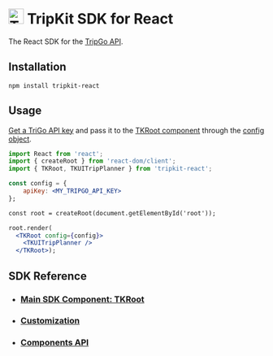 <img src="https://tripgo.com/images/external/api-mark-logo.svg" alt="TripGo API" width="30" height="30">  TripKit SDK for React
======================================

The React SDK for the [TripGo API](https://developer.tripgo.com/).

## Installation

```
npm install tripkit-react
```

## Usage

[Get a TriGo API key](https://tripgo.3scale.net/signup?plan_ids[]=2357356192718) and pass it to the
[TKRoot component](https://react.developer.tripgo.com/reference/#/Main%20SDK%20component%3A%20TKRoot) through the [config object](https://react.developer.tripgo.com/reference/#/Model/TKUIConfig).


```jsx
import React from 'react';
import { createRoot } from 'react-dom/client';
import { TKRoot, TKUITripPlanner } from 'tripkit-react';

const config = {
    apiKey: <MY_TRIPGO_API_KEY>
};

const root = createRoot(document.getElementById('root'));

root.render(
  <TKRoot config={config}>
    <TKUITripPlanner />
  </TKRoot>);
```

## SDK Reference

- ### [Main SDK Component: TKRoot](https://react.developer.tripgo.com/reference/#/Main%20SDK%20component%3A%20TKRoot)

- ### [Customization](https://react.developer.tripgo.com/reference/#/Customization)

- ### [Components API](https://react.developer.tripgo.com/reference/#/Components%20API)